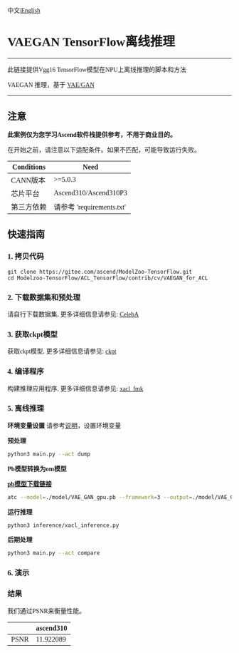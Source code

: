 # <font face="微软雅黑">
中文|[English](README_EN.md)

# VAEGAN TensorFlow离线推理

***
此链接提供Vgg16 TensorFlow模型在NPU上离线推理的脚本和方法

VAEGAN 推理，基于 [VAE/GAN](https://github.com/zhangqianhui/vae-gan-tensorflow)

***

## 注意
**此案例仅为您学习Ascend软件栈提供参考，不用于商业目的。**

在开始之前，请注意以下适配条件。如果不匹配，可能导致运行失败。

| Conditions | Need |
| --- | --- |
| CANN版本 | >=5.0.3 |
| 芯片平台| Ascend310/Ascend310P3 |
| 第三方依赖| 请参考 'requirements.txt' |

## 快速指南

### 1. 拷贝代码
```shell
git clone https://gitee.com/ascend/ModelZoo-TensorFlow.git
cd Modelzoo-TensorFlow/ACL_TensorFlow/contrib/cv/VAEGAN_for_ACL
```

### 2. 下载数据集和预处理

请自行下载数据集, 更多详细信息请参见: [CelebA](./Data/img_align_celeba/README.md)



### 3. 获取ckpt模型

获取ckpt模型, 更多详细信息请参见: [ckpt](./model/README.md)


### 4. 编译程序
构建推理应用程序, 更多详细信息请参见: [xacl_fmk](./xacl_fmk/README.md)

### 5. 离线推理



**环境变量设置**
  请参考[说明](https://gitee.com/ascend/ModelZoo-TensorFlow/wikis/02.%E7%A6%BB%E7%BA%BF%E6%8E%A8%E7%90%86%E6%A1%88%E4%BE%8B/Ascend%E5%B9%B3%E5%8F%B0%E6%8E%A8%E7%90%86%E7%8E%AF%E5%A2%83%E5%8F%98%E9%87%8F%E8%AE%BE%E7%BD%AE?sort_id=6458719)，设置环境变量

**预处理**
```Bash
python3 main.py --act dump
```


**Pb模型转换为om模型**

[**pb模型下载链接**](https://obs-9be7.obs.cn-east-2.myhuaweicloud.com/003_Atc_Models/modelzoo/Research/cv/VAE_GAN_for_ACL.zip)

```Bash
atc --model=./model/VAE_GAN_gpu.pb --framework=3 --output=./model/VAE_GAN_gpu --soc_version=Ascend310 --input_shape="Placeholder:64,64,64,3" --log=info
```



**运行推理**
```Bash
python3 inference/xacl_inference.py
```

**后期处理**

```Bash
python3 main.py --act compare
```


### 6. 演示

### 结果
 
我们通过PSNR来衡量性能。


|                 | ascend310 |
|----------------|--------|
| PSNR |  11.922089  |

